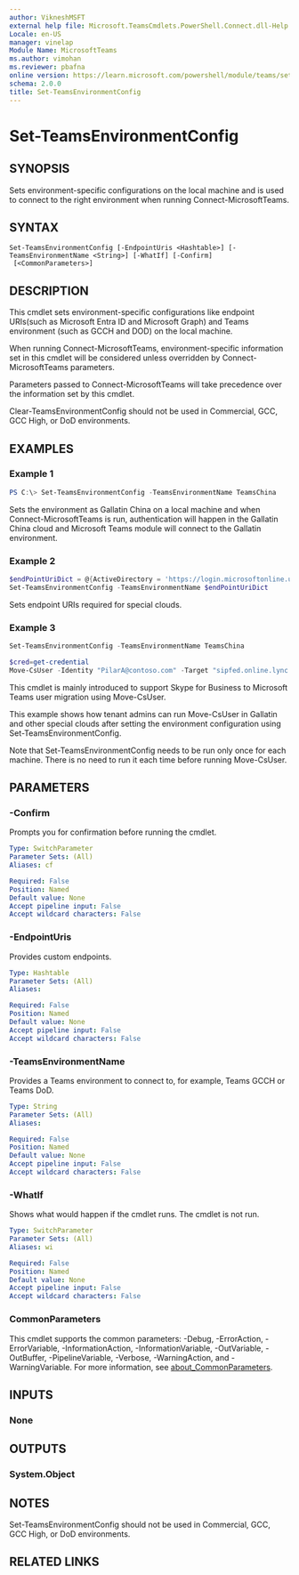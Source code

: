 ```yaml
---
author: VikneshMSFT
external help file: Microsoft.TeamsCmdlets.PowerShell.Connect.dll-Help.xml
Locale: en-US
manager: vinelap
Module Name: MicrosoftTeams
ms.author: vimohan
ms.reviewer: pbafna
online version: https://learn.microsoft.com/powershell/module/teams/set-teamsenvironmentconfig
schema: 2.0.0
title: Set-TeamsEnvironmentConfig
---
```


# Set-TeamsEnvironmentConfig

## SYNOPSIS

Sets environment-specific configurations on the local machine and is used to connect to the right environment when running Connect-MicrosoftTeams.

## SYNTAX

```
Set-TeamsEnvironmentConfig [-EndpointUris <Hashtable>] [-TeamsEnvironmentName <String>] [-WhatIf] [-Confirm]
 [<CommonParameters>]
```

## DESCRIPTION
This cmdlet sets environment-specific configurations like endpoint URIs(such as Microsoft Entra ID and Microsoft Graph) and Teams environment (such as GCCH and DOD) on the local machine.

When running Connect-MicrosoftTeams, environment-specific information set in this cmdlet will be considered unless overridden by Connect-MicrosoftTeams parameters.

Parameters passed to Connect-MicrosoftTeams will take precedence over the information set by this cmdlet.

Clear-TeamsEnvironmentConfig should not be used in Commercial, GCC, GCC High, or DoD environments.

## EXAMPLES

### Example 1
```powershell
PS C:\> Set-TeamsEnvironmentConfig -TeamsEnvironmentName TeamsChina
```

Sets the environment as Gallatin China on a local machine and when Connect-MicrosoftTeams is run, authentication will happen in the Gallatin China cloud and Microsoft Teams module will connect to the Gallatin environment.

### Example 2
```powershell
$endPointUriDict = @{ActiveDirectory = 'https://login.microsoftonline.us/';MsGraphEndpointResourceId = 'https://graph.microsoft.us'}
Set-TeamsEnvironmentConfig -TeamsEnvironmentName $endPointUriDict
```
Sets endpoint URIs required for special clouds.

### Example 3
```powershell
Set-TeamsEnvironmentConfig -TeamsEnvironmentName TeamsChina

$cred=get-credential
Move-CsUser -Identity "PilarA@contoso.com" -Target "sipfed.online.lync.com" -Credential $cred
```
This cmdlet is mainly introduced to support Skype for Business to Microsoft Teams user migration using Move-CsUser.

This example shows how tenant admins can run Move-CsUser in Gallatin and other special clouds after setting the environment configuration using Set-TeamsEnvironmentConfig.

Note that Set-TeamsEnvironmentConfig needs to be run only once for each machine. There is no need to run it each time before running Move-CsUser.

## PARAMETERS

### -Confirm
Prompts you for confirmation before running the cmdlet.

```yaml
Type: SwitchParameter
Parameter Sets: (All)
Aliases: cf

Required: False
Position: Named
Default value: None
Accept pipeline input: False
Accept wildcard characters: False
```

### -EndpointUris
Provides custom endpoints.

```yaml
Type: Hashtable
Parameter Sets: (All)
Aliases:

Required: False
Position: Named
Default value: None
Accept pipeline input: False
Accept wildcard characters: False
```

### -TeamsEnvironmentName
Provides a Teams environment to connect to, for example, Teams GCCH or Teams DoD.

```yaml
Type: String
Parameter Sets: (All)
Aliases:

Required: False
Position: Named
Default value: None
Accept pipeline input: False
Accept wildcard characters: False
```

### -WhatIf
Shows what would happen if the cmdlet runs.
The cmdlet is not run.

```yaml
Type: SwitchParameter
Parameter Sets: (All)
Aliases: wi

Required: False
Position: Named
Default value: None
Accept pipeline input: False
Accept wildcard characters: False
```

### CommonParameters
This cmdlet supports the common parameters: -Debug, -ErrorAction, -ErrorVariable, -InformationAction, -InformationVariable, -OutVariable, -OutBuffer, -PipelineVariable, -Verbose, -WarningAction, and -WarningVariable. For more information, see [about_CommonParameters](https://go.microsoft.com/fwlink/?LinkID=113216).

## INPUTS

### None

## OUTPUTS

### System.Object

## NOTES

Set-TeamsEnvironmentConfig should not be used in Commercial, GCC, GCC High, or DoD environments.

## RELATED LINKS
